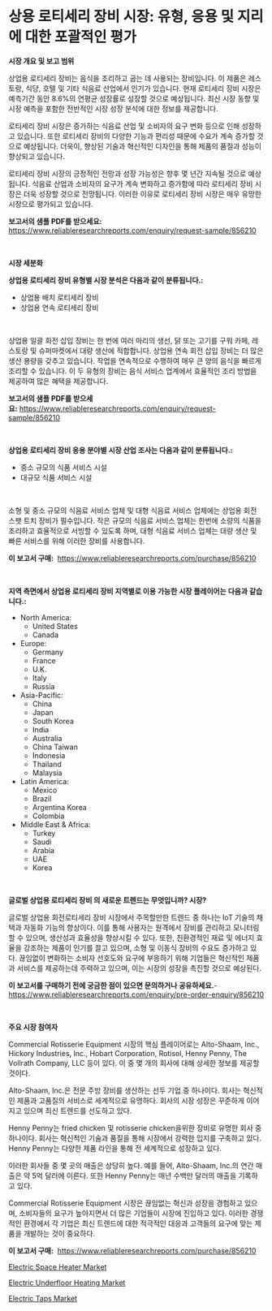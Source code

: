 <p><h1>상용 로티세리 장비 시장: 유형, 응용 및 지리에 대한 포괄적인 평가</h1></p><p><strong>시장 개요 및 보고 범위</strong></p>
<p><p>상업용 로티세리 장비는 음식을 조리하고 굽는 데 사용되는 장비입니다. 이 제품은 레스토랑, 식당, 호텔 및 기타 식음료 산업에서 인기가 있습니다. 현재 로티세리 장비 시장은 예측기간 동안 8.6%의 연평균 성장률로 성장할 것으로 예상됩니다. 최신 시장 동향 및 시장 예측을 포함한 전반적인 시장 성장 분석에 대한 정보를 제공합니다.</p><p>로티세리 장비 시장은 증가하는 식음료 산업 및 소비자의 요구 변화 등으로 인해 성장하고 있습니다. 또한 로티세리 장비의 다양한 기능과 편리성 때문에 수요가 계속 증가할 것으로 예상됩니다. 더욱이, 향상된 기술과 혁신적인 디자인을 통해 제품의 품질과 성능이 향상되고 있습니다.</p><p>로티세리 장비 시장의 긍정적인 전망과 성장 가능성은 향후 몇 년간 지속될 것으로 예상됩니다. 식음료 산업과 소비자의 요구가 계속 변화하고 증가함에 따라 로티세리 장비 시장은 더욱 성장할 것으로 전망됩니다. 이러한 이유로 로티세리 장비 시장은 매우 유망한 시장으로 평가되고 있습니다.</p></p>
<p><strong>보고서의 샘플 PDF를 받으세요:</strong> <a href="https://www.reliableresearchreports.com/enquiry/request-sample/856210">https://www.reliableresearchreports.com/enquiry/request-sample/856210</a></p>
<p>&nbsp;</p>
<p><strong>시장 세분화</strong></p>
<p><strong>상업용 로티세리 장비 유형별 시장 분석은 다음과 같이 분류됩니다.:</strong></p>
<p><ul><li>상업용 배치 로티세리 장비</li><li>상업용 연속 로티세리 장비</li></ul></p>
<p>&nbsp;</p>
<p><p>상업용 일괄 회전 삽입 장비는 한 번에 여러 마리의 생선, 닭 또는 고기를 구워 카페, 레스토랑 및 슈퍼마켓에서 대량 생산에 적합합니다. 상업용 연속 회전 삽입 장비는 더 많은 생산 용량을 갖추고 있습니다. 작업을 연속적으로 수행하여 매우 큰 양의 음식을 빠르게 조리할 수 있습니다. 이 두 유형의 장비는 음식 서비스 업계에서 효율적인 조리 방법을 제공하여 많은 혜택을 제공합니다.</p></p>
<p><strong>보고서의 샘플 PDF를 받으세요:</strong>&nbsp;<a href="https://www.reliableresearchreports.com/enquiry/request-sample/856210">https://www.reliableresearchreports.com/enquiry/request-sample/856210</a></p>
<p>&nbsp;</p>
<p><strong> 상업용 로티세리 장비 응용 분야별 시장 산업 조사는 다음과 같이 분류됩니다.:</strong></p>
<p><ul><li>중소 규모의 식품 서비스 시설</li><li>대규모 식품 서비스 시설</li></ul></p>
<p>&nbsp;</p>
<p><p>소형 및 중소 규모의 식음료 서비스 업체 및 대형 식음료 서비스 업체에는 상업용 회전 스팻 트치 장비가 필수입니다. 작은 규모의 식음료 서비스 업체는 한번에 소량의 식품을 조리하고 효율적으로 서빙할 수 있도록 하며, 대형 식음료 서비스 업체는 대량 생산 및 빠른 서비스를 위해 이러한 장비를 사용합니다.</p></p>
<p><strong>이 보고서 구매:</strong>&nbsp; <a href="https://www.reliableresearchreports.com/purchase/856210">https://www.reliableresearchreports.com/purchase/856210</a></p>
<p>&nbsp;</p>
<p><strong>지역 측면에서 상업용 로티세리 장비 지역별로 이용 가능한 시장 플레이어는 다음과 같습니다.:</strong></p>
<p><ul>
    <li>
        North America:
        <ul>
            <li>United States</li>
            <li>Canada</li>
        </ul>
    </li>
    <li>
        Europe:
        <ul>
            <li>Germany</li>
            <li>France</li>
            <li>U.K.</li>
            <li>Italy</li>
            <li>Russia</li>
        </ul>
    </li>
    <li>
        Asia-Pacific:
        <ul>
            <li>China</li>
            <li>Japan</li>
            <li>South Korea</li>
            <li>India</li>
            <li>Australia</li>
            <li>China Taiwan</li>
            <li>Indonesia</li>
            <li>Thailand</li>
            <li>Malaysia</li>
        </ul>
    </li>
    <li>
        Latin America:
        <ul>
            <li>Mexico</li>
            <li>Brazil</li>
            <li>Argentina Korea</li>
            <li>Colombia</li>
        </ul>
    </li>
    <li>
        Middle East & Africa:
        <ul>
            <li>Turkey</li>
            <li>Saudi</li>
            <li>Arabia</li>
            <li>UAE</li>
            <li>Korea</li>
        </ul>
    </li>
    </ul></p>
<p>&nbsp;</p>
<p><strong>글로벌 상업용 로티세리 장비 의 새로운 트렌드는 무엇입니까? 시장?</strong></p>
<p><p>글로벌 상업용 회전로티세리 장비 시장에서 주목할만한 트렌드 중 하나는 IoT 기술의 채택과 자동화 기능의 향상이다. 이를 통해 사용자는 원격에서 장비를 관리하고 모니터링할 수 있으며, 생산성과 효율성을 향상시킬 수 있다. 또한, 친환경적인 재료 및 에너지 효율을 강조하는 제품이 인기를 끌고 있으며, 소형 및 이동식 장비의 수요도 증가하고 있다. 끊임없이 변화하는 소비자 선호도와 요구에 부응하기 위해 기업들은 혁신적인 제품과 서비스를 제공하는데 주력하고 있으며, 이는 시장의 성장을 촉진할 것으로 예상된다.</p></p>
<p><strong>이 보고서를 구매하기 전에 궁금한 점이 있으면 문의하거나 공유하세요.</strong>- <a href="https://www.reliableresearchreports.com/enquiry/pre-order-enquiry/856210">https://www.reliableresearchreports.com/enquiry/pre-order-enquiry/856210</a></p>
<p>&nbsp;</p>
<p><strong>주요 시장 참여자</strong></p>
<p><p>Commercial Rotisserie Equipment 시장의 핵심 플레이어로는 Alto-Shaam, Inc., Hickory Industries, Inc., Hobart Corporation, Rotisol, Henny Penny, The Vollrath Company, LLC 등이 있다. 이 중 몇 개의 회사에 대해 상세한 정보를 제공할 것이다.</p><p>Alto-Shaam, Inc.은 전문 주방 장비를 생산하는 선두 기업 중 하나이다. 회사는 혁신적인 제품과 고품질의 서비스로 세계적으로 유명하다. 회사의 시장 성장은 꾸준하게 이어지고 있으며 최신 트렌드를 선도하고 있다.</p><p>Henny Penny는 fried chicken 및 rotisserie chicken을위한 장비로 유명한 회사 중 하나이다. 회사는 혁신적인 기술과 품질을 통해 시장에서 강력한 입지를 구축하고 있다. Henny Penny는 다양한 제품 라인을 통해 전 세계적으로 성장하고 있다.</p><p>이러한 회사들 중 몇 곳의 매출은 상당히 높다. 예를 들어, Alto-Shaam, Inc.의 연간 매출은 약 5억 달러에 이른다. 또한 Henny Penny는 매년 수백만 달러의 매출을 기록하고 있다.</p><p>Commercial Rotisserie Equipment 시장은 끊임없는 혁신과 성장을 경험하고 있으며, 소비자들의 요구가 높아지면서 더 많은 기업들이 시장에 진입하고 있다. 이러한 경쟁적인 환경에서 각 기업은 최신 트렌드에 대한 적극적인 대응과 고객들의 요구에 맞는 제품을 개발하는 것이 중요하다.</p></p>
<p><strong>이 보고서 구매:</strong>&nbsp;&nbsp;<a href="https://www.reliableresearchreports.com/purchase/856210">https://www.reliableresearchreports.com/purchase/856210</a></p>
<p><p><a href="https://github.com/mauripalmi/Market-Research-Report-List-2/blob/main/electric-space-heater-market.md">Electric Space Heater Market</a></p><p><a href="https://github.com/redneck06/Market-Research-Report-List-2/blob/main/electric-underfloor-heating-market.md">Electric Underfloor Heating Market</a></p><p><a href="https://github.com/nicoletavirag/Market-Research-Report-List-2/blob/main/electric-taps-market.md">Electric Taps Market</a></p></p>
